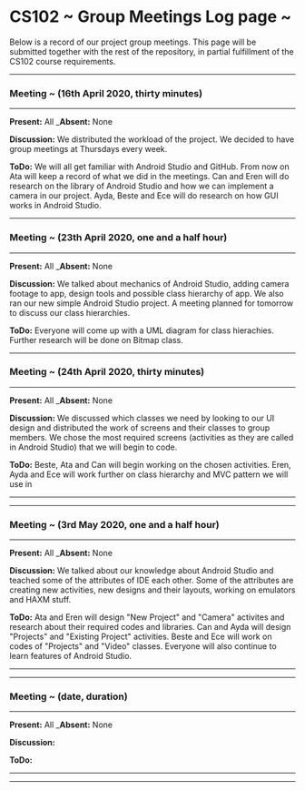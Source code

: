 # CS102 ~ Group Meetings Log page ~

Below is a record of our project group meetings. This page will be submitted together with the rest of the repository, in partial fulfillment of the CS102 course requirements.

****
### Meeting ~ (16th April 2020, thirty minutes)
****
**Present:** All  _**Absent:** None

**Discussion:** 
We distributed the workload of the project. We decided to have group meetings at Thursdays every week.

**ToDo:** 
We will all get familiar with Android Studio and GitHub.
From now on Ata will keep a record of what we did in the meetings.
Can and Eren will do research on the library of Android Studio and how we can implement a camera in our project.
Ayda, Beste and Ece will do research on how GUI works in Android Studio.

****
### Meeting ~ (23th April 2020, one and a half hour)
****
**Present:** All  _**Absent:** None

**Discussion:** 
We talked about mechanics of Android Studio, adding camera footage to app, design tools and possible class hierarchy of app.
We also ran our new simple Android Studio project.
A meeting planned for tomorrow to discuss our class hierarchies.

**ToDo:**
Everyone will come up with a UML diagram for class hierachies.
Further research will be done on Bitmap class.

****
### Meeting ~ (24th April 2020, thirty minutes)
****
**Present:** All  _**Absent:** None

**Discussion:** 
We discussed which classes we need by looking to our UI design and distributed the work of screens and their classes to group members.
We chose the most required screens (activities as they are called in Android Studio) that we will begin to code.

**ToDo:** 
Beste, Ata and Can will begin working on the chosen activities.
Eren, Ayda and Ece will work further on class hierarchy and MVC pattern we will use in
****

****
### Meeting ~ (3rd May 2020, one and a half hour)
****
**Present:** All  _**Absent:** None

**Discussion:** 
We talked about our knowledge about Android Studio and teached some of the attributes of IDE each other. Some of the attributes are creating new activities, new designs and their layouts, working on emulators and HAXM stuff.


**ToDo:**
Ata and Eren will design "New Project" and "Camera" activites and research about their required codes and libraries.
Can and Ayda will design "Projects" and "Existing Project" activities.
Beste and Ece will work on codes of "Projects" and "Video" classes.
Everyone will also continue to learn features of Android Studio.

****

****
### Meeting ~ (date, duration)
****
**Present:** All  _**Absent:** None

**Discussion:** 


**ToDo:** 

****
****


